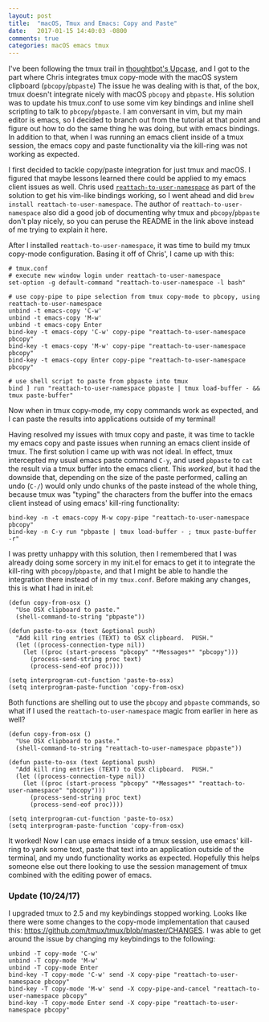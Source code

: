 ```yaml
---
layout: post
title:  "macOS, Tmux and Emacs: Copy and Paste"
date:   2017-01-15 14:40:03 -0800
comments: true
categories: macOS emacs tmux
---
```


I've been following the tmux trail in [thoughtbot's Upcase](https://thoughtbot.com/upcase), and I got to the part where
Chris integrates tmux copy-mode with the macOS system clipboard (`pbcopy`/`pbpaste`)
The issue he was dealing with is that, of the box, tmux doesn't integrate nicely with macOS `pbcopy` and `pbpaste`.
His solution was to update his tmux.conf to use some vim key bindings and inline shell scripting to talk to
`pbcopy`/`pbpaste`. I am conversant in vim, but my main editor is emacs, so I decided to branch out from the tutorial at
that point and figure out how to do the same thing he was doing, but with emacs bindings. In addition to that, when
I was running an emacs client inside of a tmux session, the emacs copy and paste functionality via the kill-ring
was not working as expected.

I first decided to tackle copy/paste integration for just tmux and macOS. I figured that maybe lessons learned there
could be applied to my emacs client issues as well. Chris used
[`reattach-to-user-namespace`](https://github.com/ChrisJohnsen/tmux-MacOSX-pasteboard) as part of the solution to get
his vim-like bindings working, so I went ahead and did `brew install reattach-to-user-namespace`. The author of
`reattach-to-user-namespace` also did a good job of documenting why tmux and `pbcopy`/`pbpaste` don't play nicely,
so you can peruse the README in the link above instead of me trying to explain it here.

After I installed `reattach-to-user-namespace`, it was time to build my tmux copy-mode configuration. Basing it off of
Chris', I came up with this:

``` shell
# tmux.conf
# execute new window login under reattach-to-user-namespace
set-option -g default-command "reattach-to-user-namespace -l bash"

# use copy-pipe to pipe selection from tmux copy-mode to pbcopy, using reattach-to-user-namespace
unbind -t emacs-copy 'C-w'
unbind -t emacs-copy 'M-w'
unbind -t emacs-copy Enter
bind-key -t emacs-copy 'C-w' copy-pipe "reattach-to-user-namespace pbcopy"
bind-key -t emacs-copy 'M-w' copy-pipe "reattach-to-user-namespace pbcopy"
bind-key -t emacs-copy Enter copy-pipe "reattach-to-user-namespace pbcopy"

# use shell script to paste from pbpaste into tmux
bind ] run "reattach-to-user-namespace pbpaste | tmux load-buffer - && tmux paste-buffer"
```

Now when in tmux copy-mode, my copy commands work as expected, and I can paste the results into applications outside of
my terminal!

Having resolved my issues with tmux copy and paste, it was time to tackle my emacs copy and paste issues when running
an emacs client inside of tmux. The first solution I came up with was not ideal. In effect, tmux intercepted my usual emacs
paste command `C-y`, and used `pbpaste` to `cat` the result via a tmux buffer into the emacs client. This _worked_, but
it had the downside that, depending on the size of the paste performed, calling an undo (`C-/`) would only undo chunks
of the paste instead of the whole thing, because tmux was "typing" the characters from the buffer into the emacs client
instead of using emacs' kill-ring functionality:

``` shell
bind-key -n -t emacs-copy M-w copy-pipe "reattach-to-user-namespace pbcopy"
bind-key -n C-y run "pbpaste | tmux load-buffer - ; tmux paste-buffer -r"
```

I was pretty unhappy with this solution, then I remembered that I was already doing some sorcery in my init.el for emacs
to get it to integrate the kill-ring with `pbcopy`/`pbpaste`, and that I might be able to handle the integration there
instead of in my `tmux.conf`. Before making any changes, this is what I had in init.el:

``` emacs-lisp
(defun copy-from-osx ()
  "Use OSX clipboard to paste."
  (shell-command-to-string "pbpaste"))

(defun paste-to-osx (text &optional push)
  "Add kill ring entries (TEXT) to OSX clipboard.  PUSH."
  (let ((process-connection-type nil))
    (let ((proc (start-process "pbcopy" "*Messages*" "pbcopy")))
      (process-send-string proc text)
      (process-send-eof proc))))

(setq interprogram-cut-function 'paste-to-osx)
(setq interprogram-paste-function 'copy-from-osx)
```

Both functions are shelling out to use the `pbcopy` and `pbpaste` commands, so what if I used the
`reattach-to-user-namespace` magic from earlier in here as well?

``` emacs-lisp
(defun copy-from-osx ()
  "Use OSX clipboard to paste."
  (shell-command-to-string "reattach-to-user-namespace pbpaste"))

(defun paste-to-osx (text &optional push)
  "Add kill ring entries (TEXT) to OSX clipboard.  PUSH."
  (let ((process-connection-type nil))
    (let ((proc (start-process "pbcopy" "*Messages*" "reattach-to-user-namespace" "pbcopy")))
      (process-send-string proc text)
      (process-send-eof proc))))

(setq interprogram-cut-function 'paste-to-osx)
(setq interprogram-paste-function 'copy-from-osx)
```

It worked! Now I can use emacs inside of a tmux session, use emacs' kill-ring to yank some text, paste that
text into an application outside of the terminal, and my undo functionality works as expected. Hopefully this helps
someone else out there looking to use the session management of tmux combined with the editing power of emacs.

### Update (10/24/17)

I upgraded tmux to 2.5 and my keybindings stopped working. Looks like there were some changes to the copy-mode
implementation that caused this: https://github.com/tmux/tmux/blob/master/CHANGES. I was able to get around the
issue by changing my keybindings to the following:

```shell
unbind -T copy-mode 'C-w'
unbind -T copy-mode 'M-w'
unbind -T copy-mode Enter
bind-key -T copy-mode 'C-w' send -X copy-pipe "reattach-to-user-namespace pbcopy"
bind-key -T copy-mode 'M-w' send -X copy-pipe-and-cancel "reattach-to-user-namespace pbcopy"
bind-key -T copy-mode Enter send -X copy-pipe "reattach-to-user-namespace pbcopy"
```
